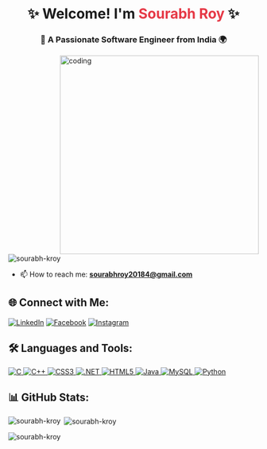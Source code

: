 <h1 align="center">✨ Welcome! I'm <span style="color: #e63946;">Sourabh Roy</span> ✨</h1>
<h3 align="center">🚀 A Passionate Software Engineer from India 🌍</h3>
<img align="right" alt="coding" width="400" src="https://camo.githubusercontent.com/97d0c0c4209208d8ec9573c7e213e05872a9f59b703868647b559b77af601cc6/68747470733a2f2f692e70696e696d672e636f6d2f6f726967696e616c732f65382f66342f35332f65386634353334363961336563393765636433353464663436356437333931332e676966">

<p align="left"> <img src="https://komarev.com/ghpvc/?username=sourabh-kroy&label=Profile%20views&color=0e75b6&style=flat" alt="sourabh-kroy" /> </p>

- 📫 How to reach me: **sourabhroy20184@gmail.com**

<h2 align="left">🌐 Connect with Me:</h2>
<p align="left">
<a href="https://linkedin.com/in/sourabh-roy" target="_blank"><img align="center" src="https://img.icons8.com/fluency/48/000000/linkedin.png" alt="LinkedIn" /></a>
<a href="https://fb.com/sourabh-roy" target="_blank"><img align="center" src="https://img.icons8.com/fluency/48/000000/facebook-new.png" alt="Facebook" /></a>
<a href="https://instagram.com/__.sourabhroy.__" target="_blank"><img align="center" src="https://img.icons8.com/fluency/48/000000/instagram-new.png" alt="Instagram" /></a>
</p>

<h2 align="left">🛠️ Languages and Tools:</h2>
<p align="left">
<a href="https://www.cprogramming.com/" target="_blank" rel="noreferrer"> <img src="https://img.icons8.com/color/48/000000/c-programming.png" alt="C" /> </a>
<a href="https://www.w3schools.com/cpp/" target="_blank" rel="noreferrer"> <img src="https://img.icons8.com/color/48/000000/c-plus-plus-logo.png" alt="C++" /> </a>
<a href="https://www.w3schools.com/css/" target="_blank" rel="noreferrer"> <img src="https://img.icons8.com/color/48/000000/css3.png" alt="CSS3" /> </a>
<a href="https://dotnet.microsoft.com/" target="_blank" rel="noreferrer"> <img src="https://img.icons8.com/color/48/000000/dot-net.png" alt=".NET" /> </a>
<a href="https://www.w3.org/html/" target="_blank" rel="noreferrer"> <img src="https://img.icons8.com/color/48/000000/html-5.png" alt="HTML5" /> </a>
<a href="https://www.java.com" target="_blank" rel="noreferrer"> <img src="https://img.icons8.com/color/48/000000/java-coffee-cup-logo.png" alt="Java" /> </a>
<a href="https://www.mysql.com/" target="_blank" rel="noreferrer"> <img src="https://img.icons8.com/fluency/48/000000/mysql-logo.png" alt="MySQL" /> </a>
<a href="https://www.python.org" target="_blank" rel="noreferrer"> <img src="https://img.icons8.com/color/48/000000/python.png" alt="Python" /> </a>
</p>

<h2 align="left">📊 GitHub Stats:</h2>
<p><img align="left" src="https://github-readme-stats.vercel.app/api/top-langs?username=sourabh-kroy&show_icons=true&locale=en&layout=compact&theme=radical" alt="sourabh-kroy" /></p>

<p>&nbsp;<img align="center" src="https://github-readme-stats.vercel.app/api?username=sourabh-kroy&show_icons=true&locale=en&theme=radical" alt="sourabh-kroy" /></p>

<p><img align="center" src="https://github-readme-streak-stats.herokuapp.com/?user=sourabh-kroy&theme=radical" alt="sourabh-kroy" /></p>
